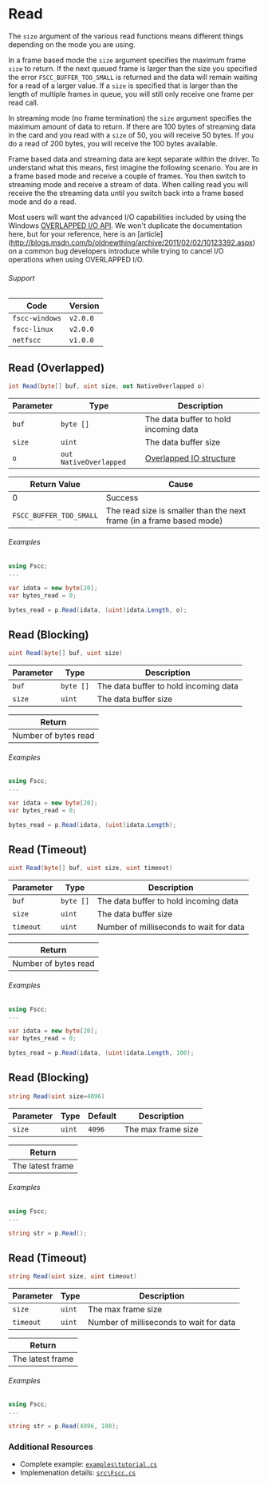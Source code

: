 # Read
The `size` argument of the various read functions means different things depending
on the mode you are using.

In a frame based mode the `size` argument specifies the maximum frame `size` to 
return. If the next queued frame is larger than the size you specified the error 
`FSCC_BUFFER_TOO_SMALL` is returned and the data will remain waiting for a read 
of a larger value. If a `size` is specified that is larger than the length of 
multiple frames in queue, you will still only receive one frame per read call.

In streaming mode (no frame termination) the `size` argument specifies the
maximum amount of data to return. If there are 100 bytes of streaming data
in the card and you read with a `size` of 50, you will receive 50 bytes.
If you do a read of 200 bytes, you will receive the 100 bytes available.

Frame based data and streaming data are kept separate within the driver.
To understand what this means, first imagine the following scenario. You are in a
frame based mode and receive a couple of frames. You then switch to
streaming mode and receive a stream of data. When calling read
you will receive the the streaming data until you switch back into a frame based
mode and do a read.

Most users will want the advanced I/O capabilities included by using the Windows
[OVERLAPPED I/O API](http://msdn.microsoft.com/en-us/library/windows/desktop/ms686358.aspx). 
We won't duplicate the documentation here, but for your reference, here is an [article]
(http://blogs.msdn.com/b/oldnewthing/archive/2011/02/02/10123392.aspx) on a common
bug developers introduce while trying to cancel I/O operations when using OVERLAPPED I/O.

###### Support
| Code           | Version
| -------------- | --------
| `fscc-windows` | `v2.0.0` 
| `fscc-linux`   | `v2.0.0` 
| `netfscc`      | `v1.0.0`


## Read (Overlapped)
```c#
int Read(byte[] buf, uint size, out NativeOverlapped o)
```

| Parameter    | Type                   | Description
| ------------ | ---------------------- | -----------------------
| `buf`        | `byte []`              | The data buffer to hold incoming data
| `size`       | `uint`                 | The data buffer size
| `o`          | `out NativeOverlapped` | [Overlapped IO structure](http://msdn.microsoft.com/en-us/library/windows/desktop/ms686358.aspx)

| Return Value            | Cause
| ----------------------- | ------------------------------------------------------------------
| 0                       | Success
| `FSCC_BUFFER_TOO_SMALL` | The read size is smaller than the next frame (in a frame based mode)

###### Examples
```c#
using Fscc;
...

var idata = new byte[20];
var bytes_read = 0;

bytes_read = p.Read(idata, (uint)idata.Length, o);
```


## Read (Blocking)
```c#
uint Read(byte[] buf, uint size)
```

| Parameter    | Type      | Description
| ------------ | --------- | -----------------------
| `buf`        | `byte []` | The data buffer to hold incoming data
| `size`       | `uint`    | The data buffer size

| Return
| ---------------------------
| Number of bytes read

###### Examples
```c#
using Fscc;
...

var idata = new byte[20];
var bytes_read = 0;

bytes_read = p.Read(idata, (uint)idata.Length);
```


## Read (Timeout)
```c#
uint Read(byte[] buf, uint size, uint timeout)
```

| Parameter    | Type      | Description
| ------------ | --------- | -----------------------
| `buf`        | `byte []` | The data buffer to hold incoming data
| `size`       | `uint`    | The data buffer size
| `timeout`    | `uint`    | Number of milliseconds to wait for data

| Return
| ---------------------------
| Number of bytes read

###### Examples
```c#
using Fscc;
...

var idata = new byte[20];
var bytes_read = 0;

bytes_read = p.Read(idata, (uint)idata.Length, 100);
```

## Read (Blocking)
```c#
string Read(uint size=4096)
```

| Parameter    | Type      | Default | Description
| ------------ | --------- | ------- | -----------------------
| `size`       | `uint`    | `4096`  | The max frame size

| Return
| ---------------------------
| The latest frame

###### Examples
```c#
using Fscc;
...

string str = p.Read();
```

## Read (Timeout)
```c#
string Read(uint size, uint timeout)
```

| Parameter    | Type      | Description
| ------------ | --------- | -----------------------
| `size`       | `uint`    | The max frame size
| `timeout`    | `uint`    | Number of milliseconds to wait for data

| Return
| ---------------------------
| The latest frame

###### Examples
```c#
using Fscc;
...

string str = p.Read(4096, 100);
```


### Additional Resources
- Complete example: [`examples\tutorial.cs`](https://github.com/commtech/netfscc/blob/master/examples/tutorial.cs)
- Implemenation details: [`src\Fscc.cs`](https://github.com/commtech/netfscc/blob/master/src/Fscc.cs)
